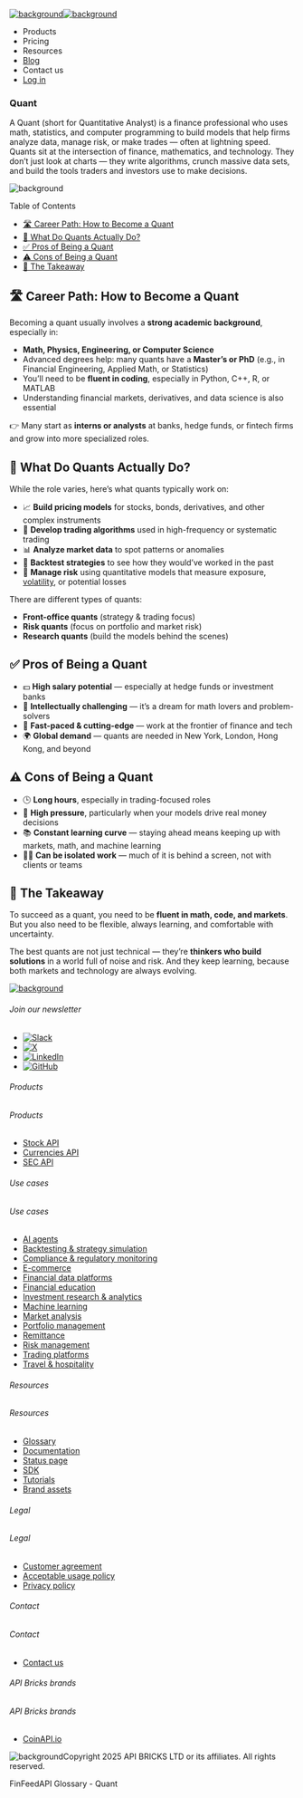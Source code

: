 [![background](/_next/image?url=https%3A%2F%2Fcdn.sanity.io%2Fimages%2Fxpx4czto%2Fproduction%2Fc9a795fc7fb3558997d636211a44e71eb59288f0-773x184.png&w=1920&q=75)![background](https://cdn.sanity.io/images/xpx4czto/production/875913d8710b3054c19fad19673dc5592614265e-773x184.svg)](/)

* Products
* Pricing
* Resources
* [Blog](/blog)
* Contact us
* [Log in](https://console.finfeedapi.com/?link=/apikeys/create)

### Quant

A Quant (short for Quantitative Analyst) is a finance professional who uses math, statistics, and computer programming to build models that help firms analyze data, manage risk, or make trades — often at lightning speed.
Quants sit at the intersection of finance, mathematics, and technology. They don’t just look at charts — they write algorithms, crunch massive data sets, and build the tools traders and investors use to make decisions.

![background](https://cdn.sanity.io/images/xpx4czto/production/999c709b2777af013884c6e2623e9aa699585a06-429x429.svg)

Table of Contents

* [🛣️ Career Path: How to Become a Quant](#link-c6aab3db33d1)
* [🧰 What Do Quants Actually Do?](#link-de74345b1951)
* [✅ Pros of Being a Quant](#link-b6bedcef756a)
* [⚠️ Cons of Being a Quant](#link-62171d21e799)
* [🧠 The Takeaway](#link-b3c31ac0ef91)

🛣️ Career Path: How to Become a Quant
-------------------------------------

Becoming a quant usually involves a **strong academic background**, especially in:

* **Math, Physics, Engineering, or Computer Science**
* Advanced degrees help: many quants have a **Master’s or PhD** (e.g., in Financial Engineering, Applied Math, or Statistics)
* You’ll need to be **fluent in coding**, especially in Python, C++, R, or MATLAB
* Understanding financial markets, derivatives, and data science is also essential

👉 Many start as **interns or analysts** at banks, hedge funds, or fintech firms and grow into more specialized roles.

🧰 What Do Quants Actually Do?
-----------------------------

While the role varies, here’s what quants typically work on:

* 📈 **Build pricing models** for stocks, bonds, derivatives, and other complex instruments
* 🤖 **Develop trading algorithms** used in high-frequency or systematic trading
* 📊 **Analyze market data** to spot patterns or anomalies
* 🧪 **Backtest strategies** to see how they would’ve worked in the past
* 🔐 **Manage risk** using quantitative models that measure exposure, [volatility](https://www.finfeedapi.com/learn/glossary/volatility), or potential losses

There are different types of quants:

* **Front-office quants** (strategy & trading focus)
* **Risk quants** (focus on portfolio and market risk)
* **Research quants** (build the models behind the scenes)

✅ Pros of Being a Quant
-----------------------

* 💵 **High salary potential** — especially at hedge funds or investment banks
* 🧠 **Intellectually challenging** — it’s a dream for math lovers and problem-solvers
* 🚀 **Fast-paced & cutting-edge** — work at the frontier of finance and tech
* 🌍 **Global demand** — quants are needed in New York, London, Hong Kong, and beyond

⚠️ Cons of Being a Quant
------------------------

* 🕒 **Long hours**, especially in trading-focused roles
* 🧾 **High pressure**, particularly when your models drive real money decisions
* 📚 **Constant learning curve** — staying ahead means keeping up with markets, math, and machine learning
* 🧍‍♂️ **Can be isolated work** — much of it is behind a screen, not with clients or teams

🧠 The Takeaway
--------------

To succeed as a quant, you need to be **fluent in math, code, and markets**. But you also need to be flexible, always learning, and comfortable with uncertainty.

The best quants are not just technical — they’re **thinkers who build solutions** in a world full of noise and risk. And they keep learning, because both markets and technology are always evolving.

[![background](https://cdn.sanity.io/images/xpx4czto/production/8a2788aebc71f7f5dce82eb1b7a5e5cec9a64838-773x184.svg)](/)

###### Join our newsletter

* [![Slack](https://cdn.sanity.io/images/xpx4czto/production/26371f7c1474b3ce9e67c32e006a140ddd704b95-512x512.svg)](https://finfeedapi.slack.com/x-p8539721774929-8529109118914-8531038476964/messages/C08FVM7P68H)
* [![X](/_next/image?url=https%3A%2F%2Fcdn.sanity.io%2Fimages%2Fxpx4czto%2Fproduction%2F0aa41878d0ceb77292d9f847b2f4e21d688460c1-2400x2453.png&w=64&q=75)](https://x.com/FinFeedAPI "Follow FinFeedAPI on X")
* [![LinkedIn](/_next/image?url=https%3A%2F%2Fcdn.sanity.io%2Fimages%2Fxpx4czto%2Fproduction%2Fb9ce6f119974543779bbcad7563e234be8edd900-840x779.png&w=64&q=75)](https://www.linkedin.com/company/finfeedapi/?viewAsMember=true "Join FinFeedAPI on LinkedIn")
* [![GitHub](https://cdn.sanity.io/images/xpx4czto/production/f202b6faccfd5cc46299b976c2635fee60b55aa0-98x96.svg)](https://github.com/api-bricks/api-bricks-sdk/tree/master/finfeedapi)

###### Products

###### Products

* [Stock API](/products/stock-api)
* [Currencies API](/products/currencies-api)
* [SEC API](/products/sec-api)

###### Use cases

###### Use cases

* [AI agents](/use-case/ai-agents)
* [Backtesting & strategy simulation](/use-case/backtesting-strategy-simulation)
* [Compliance & regulatory monitoring](/use-case/compliance-regulatory-monitoring)
* [E-commerce](/use-case/e-commerce)
* [Financial data platforms](/use-case/financial-data-platforms)
* [Financial education](/use-case/education-platforms)
* [Investment research & analytics](/use-case/investment-research-analytics)
* [Machine learning](/use-case/machine-learning)
* [Market analysis](/use-case/market-analysis)
* [Portfolio management](/use-case/portfolio-management)
* [Remittance](/use-case/remittance)
* [Risk management](/use-case/risk-management)
* [Trading platforms](/use-case/trading-platforms)
* [Travel & hospitality](/use-case/travel-hospitality)

###### Resources

###### Resources

* [Glossary](/learn/glossary)
* [Documentation](https://docs.finfeedapi.com/)
* [Status page](https://status.finfeedapi.com/)
* [SDK](https://github.com/api-bricks/api-bricks-sdk/tree/master/finfeedapi)
* [Tutorials](https://github.com/api-bricks/api-bricks-sdk/tree/master/finfeedapi/sec-api-rest/tutorials)
* [Brand assets](https://brandfetch.com/finfeedapi.com)

###### Legal

###### Legal

* [Customer agreement](/legal#link-479af90ac5b8)
* [Acceptable usage policy](/legal#link-469068dc1416)
* [Privacy policy](/legal#link-192d9f962f94)

###### Contact

###### Contact

* [Contact us](/contact-us)

###### API Bricks brands

###### API Bricks brands

* [CoinAPI.io](https://www.coinapi.io/?utm_source=finfeedapi&utm_medium=referral&utm_campaign=finfeedapi_footer)

![background](https://cdn.sanity.io/images/xpx4czto/production/33a64ee50c88a79ba86cc35ba36e9eb13987bbe7-152x184.svg)Copyright 2025 API BRICKS LTD or its affiliates. All rights reserved.

FinFeedAPI Glossary - Quant